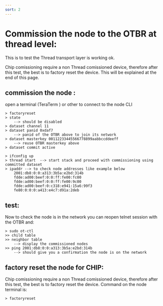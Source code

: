 ```yaml
---
sort: 2
---
```


# Commission the node to the OTBR at thread level:

This is to test the Thread transport layer is working ok. 

Chip comissioning require a non Thread comissioned device, therefore after this test, the best is to factory reset the device. This will be explained at the end of this page.

## commission the node :

open a terminal (TeraTerm ) or other to connect to the node CLI

```
> factoryreset
> state
	--> should be disabled
> dataset channel 11
> dataset panid 0xdaf7
	--> panid of the OTBR above to join its network
> dataset masterkey 00112233445566778899aabbccddeeff
	--> reuse OTBR masterkey above
> dataset commit active

> ifconfig up   
> thread start  --> start stack and proceed with commissioning using committed dataset
> ipaddr --> to check node addresses like example below
	2001:db8:0:0:a313:3b5a:e2bd:314b
	fdde:ad00:beef:0:0:ff:fe00:fc00
	fdde:ad00:beef:0:0:ff:fe00:9c00
	fdde:ad00:beef:0:c318:e941:15a6:99f3
	fe80:0:0:0:a413:e4c7:d91a:2deb
```

## test:

Now to check the node is in the network you can reopen telnet session with the OTBR and:

```
> sudo ot-ctl
>> child table  
>> neighbor table
	--> display the commissioned nodes
>> ping 2001:db8:0:0:a313:3b5a:e2bd:314b
	--> should give you a confirmation the node is on the network
```

## factory reset the node for CHIP:

Chip comissioning require a non Thread comissioned device, therefore after this test, the best is to factory reset the device.
Command on the node terminal is:

```
> factoryreset
```




 
